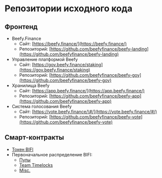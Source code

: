 # Репозитории исходного кода

## Фронтенд

* Beefy.Finance
  * Сайт: [https://beefy.finance/](https://beefy.finance/)
  * Репозиторий: [https://github.com/beefyfinance/beefy-landing](https://github.com/beefyfinance/beefy-landing)
* Управление платформой Beefy
  * Сайт: [https://gov.beefy.finance/staking](https://gov.beefy.finance/staking)
  * Репозиторий: [https://github.com/beefyfinance/beefy-gov](https://github.com/beefyfinance/beefy-gov)
* Хранилища Beefy
  * Сайт: [https://app.beefy.finance/](https://app.beefy.finance/)
  * Репозиторий: [https://github.com/beefyfinance/beefy-app](https://github.com/beefyfinance/beefy-app)
* Система голосования Beefy
  * Сайт: [https://vote.beefy.finance/\#/](https://vote.beefy.finance/#/)
  * Репозиторий: [https://github.com/beefyfinance/beefy-vote](https://github.com/beefyfinance/beefy-vote)

## Смарт-контракты

* [Токен BIFI](https://github.com/beefyfinance/beefy-protocol/tree/master/token)
* Первоначальное распределение BIFI:
  * [Пулы](https://github.com/beefyfinance/beefy-protocol/tree/master/pools)
  * [Team Timelocks](https://github.com/beefyfinance/beefy-protocol/tree/master/timelocks)
  * [Misc.](https://github.com/beefyfinance/beefy-protocol/tree/master/contracts)

